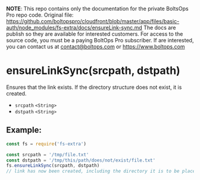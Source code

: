 <!-- note marker start -->
**NOTE**: This repo contains only the documentation for the private BoltsOps Pro repo code.
Original file: https://github.com/boltopspro/cloudfront/blob/master/app/files/basic-auth/node_modules/fs-extra/docs/ensureLink-sync.md
The docs are publish so they are available for interested customers.
For access to the source code, you must be a paying BoltOps Pro subscriber.
If are interested, you can contact us at contact@boltops.com or https://www.boltops.com

<!-- note marker end -->

# ensureLinkSync(srcpath, dstpath)

Ensures that the link exists. If the directory structure does not exist, it is created.

- `srcpath` `<String>`
- `dstpath` `<String>`

## Example:

```js
const fs = require('fs-extra')

const srcpath = '/tmp/file.txt'
const dstpath = '/tmp/this/path/does/not/exist/file.txt'
fs.ensureLinkSync(srcpath, dstpath)
// link has now been created, including the directory it is to be placed in
```
